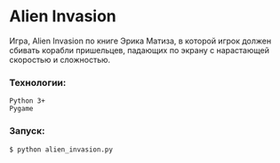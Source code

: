 # Alien Invasion

Игра, Alien Invasion по книге Эрика Матиза, в которой игрок должен сбивать корабли пришельцев, падающих по экрану с нарастающей скоростью и сложностью.

### Технологии:
    Python 3+
    Pygame

### Запуск:
    $ python alien_invasion.py
